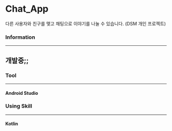 # Chat_App

다른 사용자와 친구를 맺고 채팅으로 이야기를 나눌 수 있습니다. (DSM 개인 프로젝트)

### Information
---
## 개발중;;

### Tool
---
#### Android Studio

### Using Skill
---
#### Kotlin
